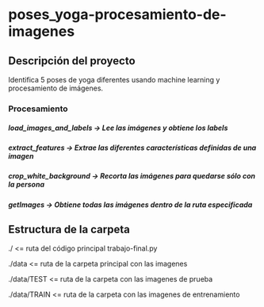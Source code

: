 # poses_yoga-procesamiento-de-imagenes

## Descripción del proyecto

Identifica 5 poses de yoga diferentes usando machine learning y procesamiento de imágenes.

### Procesamiento

##### load_images_and_labels -> Lee las imágenes y obtiene los labels

##### extract_features -> Extrae las diferentes características definidas de una imagen

##### crop_white_background -> Recorta las imágenes para quedarse sólo con la persona

##### getImages -> Obtiene todas las imágenes dentro de la ruta especificada

## Estructura de la carpeta

./ <= ruta del código principal trabajo-final.py

./data <= ruta de la carpeta principal con las imagenes

./data/TEST <= ruta de la carpeta con las imagenes de prueba

./data/TRAIN <= ruta de la carpeta con las imagenes de entrenamiento
